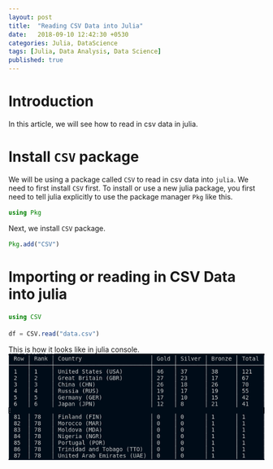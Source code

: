 ```yaml
---
layout: post
title:  "Reading CSV Data into Julia"
date:   2018-09-10 12:42:30 +0530
categories: Julia, DataScience
tags: [Julia, Data Analysis, Data Science]
published: true
---
```


# Introduction

In this article, we will see how to read in csv data in julia.

# Install `CSV` package

We will be using a package called `CSV` to read in csv data into `julia`. We need to first install `CSV` first. To install or use a new julia package, you first need to tell julia explicitly to use the package manager `Pkg` like this.


```julia
using Pkg
```

Next, we install `CSV` package.

```julia
Pkg.add("CSV")
```

# Importing or reading in CSV Data into julia

```julia
using CSV

df = CSV.read("data.csv")
```
This is how it looks like in julia console.
![Data Output](/assets/images/julia-import-csv-data-output.png)
